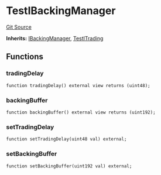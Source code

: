 # TestIBackingManager
[Git Source](https://github.com/larrythecucumber321/protocol/blob/77d337b8595ba96d069ded321419b36a61984170/contracts/interfaces/IBackingManager.sol)

**Inherits:**
[IBackingManager](/tools/docgen/src/contracts/interfaces/IBackingManager.sol/interface.IBackingManager.md), [TestITrading](/tools/docgen/src/contracts/interfaces/ITrading.sol/interface.TestITrading.md)


## Functions
### tradingDelay


```solidity
function tradingDelay() external view returns (uint48);
```

### backingBuffer


```solidity
function backingBuffer() external view returns (uint192);
```

### setTradingDelay


```solidity
function setTradingDelay(uint48 val) external;
```

### setBackingBuffer


```solidity
function setBackingBuffer(uint192 val) external;
```

